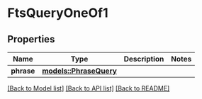 # FtsQueryOneOf1

## Properties

Name | Type | Description | Notes
------------ | ------------- | ------------- | -------------
**phrase** | [**models::PhraseQuery**](PhraseQuery.md) |  | 

[[Back to Model list]](../README.md#documentation-for-models) [[Back to API list]](../README.md#documentation-for-api-endpoints) [[Back to README]](../README.md)


